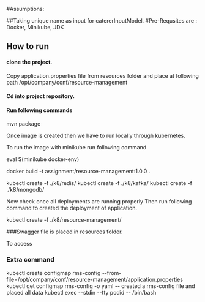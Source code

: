 #Assumptions:

##Taking unique name as input for catererInputModel.
#Pre-Requsites are :  Docker, Minikube, JDK
## How to run

#### clone the project.

Copy application.properties file from resources folder and place at following path /opt/company/conf/resource-management

#### Cd into project repository.

#### Run following commands

mvn package

Once image is created then we have to run locally through kubernetes.

To run the image with minikube run following command

eval $(minikube docker-env)

docker build -t assignment/resource-management:1.0.0 .

kubectl create -f ./k8/redis/
kubectl create -f ./k8/kafka/
kubectl create -f ./k8/mongodb/

Now check once all deployments are running properly Then run following command to created the deployment of application.

kubectl create -f ./k8/resource-management/

###Swagger file is placed in resources folder.

To access 







### Extra command
kubectl create configmap rms-config --from-file=/opt/company/conf/resource-management/application.properties
kubectl get configmap rms-config -o yaml     -- created a rms-config file and placed all data
kubectl exec --stdin --tty podid -- /bin/bash